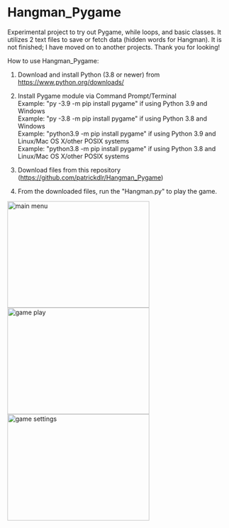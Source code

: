 # Hangman_Pygame

Experimental project to try out Pygame, while loops, and basic classes. It utilizes 2 text files to save or fetch data (hidden words for Hangman). It is not finished; I have moved on to  another projects. Thank you for looking!

How to use Hangman_Pygame:
1. Download and install Python (3.8 or newer) from https://www.python.org/downloads/

2. Install Pygame module via Command Prompt/Terminal <br />
Example: "py -3.9 -m pip install pygame" if using Python 3.9 and Windows <br />
Example: "py -3.8 -m pip install pygame" if using Python 3.8 and Windows <br />
Example: "python3.9 -m pip install pygame" if using Python 3.9 and Linux/Mac OS X/other POSIX systems <br />
Example: "python3.8 -m pip install pygame" if using Python 3.8 and Linux/Mac OS X/other POSIX systems <br />

3. Download files from this repository (https://github.com/patrickdlr/Hangman_Pygame)

4. From the downloaded files, run the "Hangman.py" to play the game.

<div class="row">
  <div class="column">
    <img src="https://user-images.githubusercontent.com/59127562/114471435-7df43e80-9ba5-11eb-8599-ec97048f8451.PNG" alt="main menu" width="320" height="240">
    <img src="https://user-images.githubusercontent.com/59127562/114470801-5a7cc400-9ba4-11eb-8f33-500b5568c230.PNG" alt="game play" width="320" height="240">
    <img src="https://user-images.githubusercontent.com/59127562/114470809-5cdf1e00-9ba4-11eb-8042-bfc9698cd4b9.PNG" alt="game settings" width="320" height="240">
  </div>
</div>
